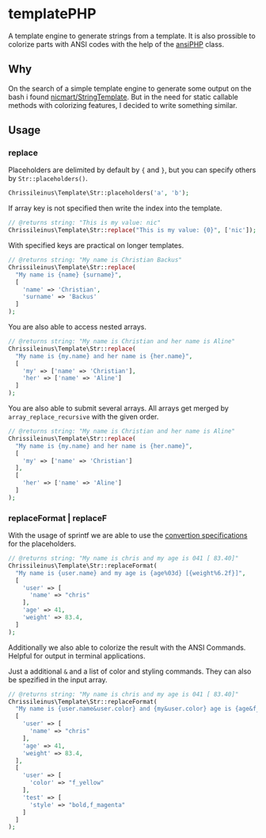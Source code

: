 # templatePHP

A template engine to generate strings from a template. It is also prossible to colorize parts with ANSI codes with the help of the [ansiPHP](https://gitlab.com/chrissileinus/ansiPHP) class.

## Why

On the search of a simple template engine to generate some output on the bash i found [nicmart/StringTemplate](https://github.com/nicmart/StringTemplate). But in the need for static callable methods with colorizing features, I decided to write something similar.

## Usage

### replace

Placeholders are delimited by default by `{` and `}`, but you can specify others by `Str::placeholders()`.
```php
Chrissileinus\Template\Str::placeholders('a', 'b');
```

If array key is not specified then write the index into the template.

```php
// @returns string: "This is my value: nic"
Chrissileinus\Template\Str::replace("This is my value: {0}", ['nic']);
```

With specified keys are practical on longer templates.

```php
// @returns string: "My name is Christian Backus"
Chrissileinus\Template\Str::replace(
  "My name is {name} {surname}",
  [
    'name' => 'Christian',
    'surname' => 'Backus'
  ]
);
```

You are also able to access nested arrays.

```php
// @returns string: "My name is Christian and her name is Aline"
Chrissileinus\Template\Str::replace(
  "My name is {my.name} and her name is {her.name}",
  [
    'my' => ['name' => 'Christian'],
    'her' => ['name' => 'Aline']
  ]
);
```

You are also able to submit several arrays. All arrays get merged by `array_replace_recursive` with the given order.

```php
// @returns string: "My name is Christian and her name is Aline"
Chrissileinus\Template\Str::replace(
  "My name is {my.name} and her name is {her.name}",
  [
    'my' => ['name' => 'Christian']
  ],
  [
    'her' => ['name' => 'Aline']
  ]
);
```

### replaceFormat | replaceF

With the usage of sprintf we are able to use the [convertion specifications](https://www.php.net/manual/en/function.sprintf.php) for the placeholders.

```php
// @returns string: "My name is chris and my age is 041 [ 83.40]"
Chrissileinus\Template\Str::replaceFormat(
  "My name is {user.name} and my age is {age%03d} [{weight%6.2f}]",
  [
    'user' => [
      'name' => "chris"
    ],
    'age' => 41,
    'weight' => 83.4,
  ]
);
```

Additionally we also able to colorize the result with the ANSI Commands. Helpful for output in terminal applications.

Just a additional `&` and a list of color and styling commands. They can also be spezified in the input array.

```php
// @returns string: "My name is chris and my age is 041 [ 83.40]"
Chrissileinus\Template\Str::replaceFormat(
  "My name is {user.name&user.color} and {my&user.color} age is {age&f_blue} {[{weight%6.2f}]&test.style}",
  [
    'user' => [
      'name' => "chris"
    ],
    'age' => 41,
    'weight' => 83.4,
  ],
  [
    'user' => [
      'color' => "f_yellow"
    ],
    'test' => [
      'style' => "bold,f_magenta"
    ]
  ]
);
```
